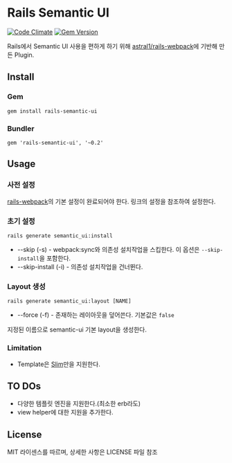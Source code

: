 Rails Semantic UI
=================

[![Code Climate](https://codeclimate.com/github/astral1/rails-semantic-ui/badges/gpa.svg)](https://codeclimate.com/github/astral1/rails-semantic-ui) [![Gem Version](https://badge.fury.io/rb/rails-semantic-ui.svg)](https://badge.fury.io/rb/rails-semantic-ui)

Rails에서 Semantic UI 사용을 편하게 하기 위해 [astral1/rails-webpack](https://github.com/astral1/rails-webpack)에 기반해 만든 Plugin.

Install
-------

### Gem

```
gem install rails-semantic-ui
```

### Bundler

```
gem 'rails-semantic-ui', '~0.2'
```

Usage
-----

### 사전 설정

[rails-webpack](https://github.com/astral1/rails-webpack/blob/develop/README.md)의 기본 설정이 완료되어야 한다. 링크의 설정을 참조하여 설정한다.

### 초기 설정

```
rails generate semantic_ui:install
```

- --skip (-s) - webpack:sync와 의존성 설치작업을 스킵한다. 이 옵션은 `--skip-install`을 포함한다.
- --skip-install (-i) - 의존성 설치작업을 건너뛴다.

### Layout 생성

```
rails generate semantic_ui:layout [NAME]
```

- --force (-f) - 존재하는 레이아웃을 덮어쓴다. 기본값은 `false`

지정된 이름으로 semantic-ui 기본 layout을 생성한다.

### Limitation

- Template은 [Slim](slim-lang.com)만을 지원한다.

TO DOs
------

- 다양한 템플릿 엔진을 지원한다.(최소한 erb라도)
- view helper에 대한 지원을 추가한다.

License
-------

MIT 라이센스를 따르며, 상세한 사항은 LICENSE 파일 참조
